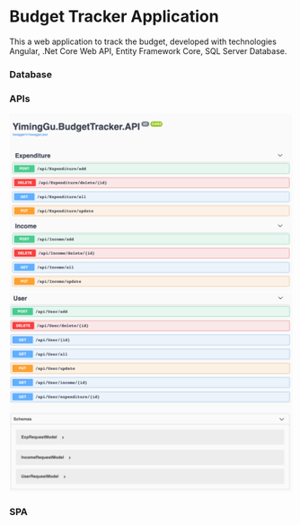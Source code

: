 # Budget Tracker Application

This a web application to track the budget, developed with technologies Angular, .Net Core Web API, Entity Framework Core, SQL Server Database. 

### Database



### APIs

![alt text](https://github.com/yiming-2021/YimingGu.BudgetTracker/blob/main/Screenshots/API1.png)
![alt text](https://github.com/yiming-2021/YimingGu.BudgetTracker/blob/main/Screenshots/API2.png)


### SPA
